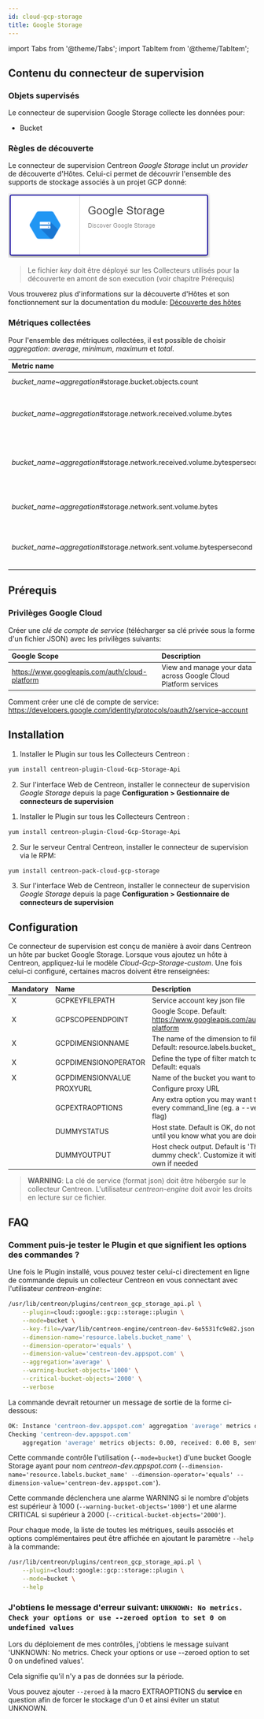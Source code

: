 ```yaml
---
id: cloud-gcp-storage
title: Google Storage
---
```

import Tabs from '@theme/Tabs';
import TabItem from '@theme/TabItem';


## Contenu du connecteur de supervision

### Objets supervisés

Le connecteur de supervision Google Storage collecte les données pour:
* Bucket

### Règles de découverte

Le connecteur de supervision Centreon *Google Storage* inclut un *provider* de découverte d'Hôtes.
Celui-ci permet de découvrir l'ensemble des supports de stockage associés à un projet GCP donné:

![image](../../../assets/integrations/plugin-packs/procedures/cloud-gcp-storage-provider.png)

> Le fichier *key* doit être déployé sur les Collecteurs utilisés pour la découverte en amont de son execution (voir chapitre Prérequis)

Vous trouverez plus d'informations sur la découverte d'Hôtes et son fonctionnement sur la documentation du module:
[Découverte des hôtes](/onprem/monitoring/discovery/hosts-discovery)

### Métriques collectées

Pour l'ensemble des métriques collectées, il est possible de choisir *aggregation*: _average_, _minimum_, _maximum_ et _total_.

<Tabs groupId="sync">
<TabItem value="Bucket" label="Bucket">

| Metric name                                                                | Description                                         | Unit  |
| :------------------------------------------------------------------------- | :-------------------------------------------------- | :---- |
| *bucket_name*~*aggregation*#storage.bucket.objects.count                   | Number of objects                                   |       |
| *bucket_name*~*aggregation*#storage.network.received.volume.bytes          | Count of bytes received over the network            | B     |
| *bucket_name*~*aggregation*#storage.network.received.volume.bytespersecond | Count of bytes received per second over the network | B/s   |
| *bucket_name*~*aggregation*#storage.network.sent.volume.bytes              | Count of bytes sent over the network                | B     |
| *bucket_name*~*aggregation*#storage.network.sent.volume.bytespersecond     | Count of bytes sent per second over the network     | B/s   |

</TabItem>
</Tabs>

## Prérequis

### Privilèges Google Cloud

Créer une *clé de compte de service* (télécharger sa clé privée sous la forme d'un fichier JSON) avec les privilèges suivants:

| Google Scope                                     | Description                                                     |
| :----------------------------------------------- | :-------------------------------------------------------------- |
| https://www.googleapis.com/auth/cloud-platform   | View and manage your data across Google Cloud Platform services |

Comment créer une clé de compte de service: https://developers.google.com/identity/protocols/oauth2/service-account

## Installation

<Tabs groupId="sync">
<TabItem value="Online License" label="Online License">

1. Installer le Plugin sur tous les Collecteurs Centreon :

```bash
yum install centreon-plugin-Cloud-Gcp-Storage-Api
```

2. Sur l'interface Web de Centreon, installer le connecteur de supervision *Google Storage* depuis la page **Configuration > Gestionnaire de connecteurs de supervision**

</TabItem>
<TabItem value="Offline License" label="Offline License">

1. Installer le Plugin sur tous les Collecteurs Centreon :

```bash
yum install centreon-plugin-Cloud-Gcp-Storage-Api
```

2. Sur le serveur Central Centreon, installer le connecteur de supervision via le RPM:

```bash
yum install centreon-pack-cloud-gcp-storage
```

3. Sur l'interface Web de Centreon, installer le connecteur de supervision *Google Storage* depuis la page **Configuration > Gestionnaire de connecteurs de supervision**

</TabItem>
</Tabs>

## Configuration

Ce connecteur de supervision est conçu de manière à avoir dans Centreon un hôte par bucket Google Storage.
Lorsque vous ajoutez un hôte à Centreon, appliquez-lui le modèle *Cloud-Gcp-Storage-custom*. 
Une fois celui-ci configuré, certaines macros doivent être renseignées:

| Mandatory   | Name                 | Description                                                                                 |
| :---------- | :------------------- | :------------------------------------------------------------------------------------------ |
| X           | GCPKEYFILEPATH       | Service account key json file                                                               |
| X           | GCPSCOPEENDPOINT     | Google Scope. Default: https://www.googleapis.com/auth/cloud-platform                       |
| X           | GCPDIMENSIONNAME     | The name of the dimension to filter on. Default: resource.labels.bucket_name                |
| X           | GCPDIMENSIONOPERATOR | Define the type of filter match to use. Default: equals                                     |
| X           | GCPDIMENSIONVALUE    | Name of the bucket you want to monitor.                                                     |
|             | PROXYURL             | Configure proxy URL                                                                         |
|             | GCPEXTRAOPTIONS      | Any extra option you may want to add to every command_line (eg. a --verbose flag)           |
|             | DUMMYSTATUS          | Host state. Default is OK, do not modify it until you know what you are doing               |
|             | DUMMYOUTPUT          | Host check output. Default is 'This is a dummy check'. Customize it with your own if needed |

> **WARNING**: La clé de service (format json) doit être hébergée sur le collecteur Centreon. L'utilisateur *centreon-engine* doit avoir les droits en lecture sur ce fichier.

## FAQ

### Comment puis-je tester le Plugin et que signifient les options des commandes ?

Une fois le Plugin installé, vous pouvez tester celui-ci directement en ligne de commande
depuis un collecteur Centreon en vous connectant avec l'utilisateur *centreon-engine*:

```bash
/usr/lib/centreon/plugins/centreon_gcp_storage_api.pl \
    --plugin=cloud::google::gcp::storage::plugin \
    --mode=bucket \
    --key-file=/var/lib/centreon-engine/centreon-dev-6e5531fc9e82.json \
    --dimension-name='resource.labels.bucket_name' \
    --dimension-operator='equals' \
    --dimension-value='centreon-dev.appspot.com' \
    --aggregation='average' \
    --warning-bucket-objects='1000' \
    --critical-bucket-objects='2000' \
    --verbose
```

La commande devrait retourner un message de sortie de la forme ci-dessous:

```bash
OK: Instance 'centreon-dev.appspot.com' aggregation 'average' metrics objects: 0.00, received: 0.00 B, sent: 382.00 B | 'centreon-dev.appspot.com~average#storage.bucket.objects.count'=0.00;0:1000;0:2000;0; 'centreon-dev.appspot.com~average#storage.network.received.volume.bytes'=0.00B;;;0; 'centreon-dev.appspot.com~average#storage.network.sent.volume.bytes'=382.00B;;;0;
Checking 'centreon-dev.appspot.com'
    aggregation 'average' metrics objects: 0.00, received: 0.00 B, sent: 382.00 B
```

Cette commande contrôle l'utilisation (```--mode=bucket```) d'une bucket Google Storage 
ayant pour nom *centreon-dev.appspot.com* (```--dimension-name='resource.labels.bucket_name' --dimension-operator='equals' --dimension-value='centreon-dev.appspot.com'```).

Cette commande déclenchera une alarme WARNING si le nombre d'objets est supérieur à 1000 (```--warning-bucket-objects='1000'```)
et une alarme CRITICAL si supérieur à 2000 (```--critical-bucket-objects='2000'```).

Pour chaque mode, la liste de toutes les métriques, seuils associés et options complémentaires peut être affichée
en ajoutant le paramètre ```--help``` à la commande:

```bash
/usr/lib/centreon/plugins/centreon_gcp_storage_api.pl \
    --plugin=cloud::google::gcp::storage::plugin \
    --mode=bucket \
    --help
```

### J'obtiens le message d'erreur suivant: ```UNKNOWN: No metrics. Check your options or use --zeroed option to set 0 on undefined values```

Lors du déploiement de mes contrôles, j'obtiens le message suivant 'UNKNOWN: No metrics. Check your options or use --zeroed option to set 0 on undefined values'. 

Cela signifie qu'il n'y a pas de données sur la période.

Vous pouvez ajouter ```--zeroed``` à la macro EXTRAOPTIONS du **service** en question afin de forcer le stockage d'un 0 et ainsi éviter un statut UNKNOWN.
